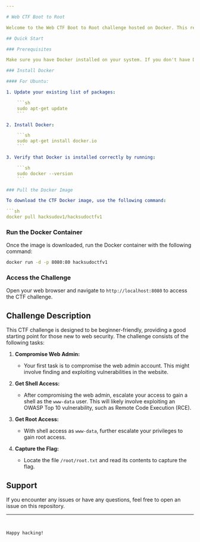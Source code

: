 ```yaml
---

# Web CTF Boot to Root

Welcome to the Web CTF Boot to Root challenge hosted on Docker. This repository contains a simple CTF challenge designed to test basic web security skills. The challenge includes a website hosted on port 80 with various tasks to complete.

## Quick Start

### Prerequisites

Make sure you have Docker installed on your system. If you don't have Docker installed, follow the steps below to install it.

### Install Docker

#### For Ubuntu:

1. Update your existing list of packages:

    ```sh
    sudo apt-get update
    ```

2. Install Docker:

    ```sh
    sudo apt-get install docker.io
    ```

3. Verify that Docker is installed correctly by running:

    ```sh
    sudo docker --version
    ```

### Pull the Docker Image

To download the CTF Docker image, use the following command:

```sh
docker pull hacksudov1/hacksudoctfv1
```

### Run the Docker Container

Once the image is downloaded, run the Docker container with the following command:

```sh
docker run -d -p 8080:80 hacksudoctfv1
```

### Access the Challenge

Open your web browser and navigate to `http://localhost:8080` to access the CTF challenge.

## Challenge Description

This CTF challenge is designed to be beginner-friendly, providing a good starting point for those new to web security. The challenge consists of the following tasks:

1. **Compromise Web Admin:**
   - Your first task is to compromise the web admin account. This might involve finding and exploiting vulnerabilities in the website.

2. **Get Shell Access:**
   - After compromising the web admin, escalate your access to gain a shell as the `www-data` user. This will likely involve exploiting an OWASP Top 10 vulnerability, such as Remote Code Execution (RCE).

3. **Get Root Access:**
   - With shell access as `www-data`, further escalate your privileges to gain root access. 

4. **Capture the Flag:**
   - Locate the file `/root/root.txt` and read its contents to capture the flag.

## Support

If you encounter any issues or have any questions, feel free to open an issue on this repository.

---
```


Happy hacking!
